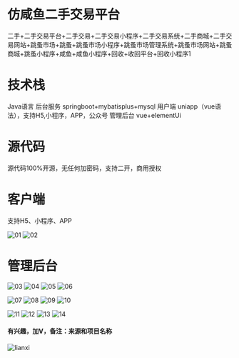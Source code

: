 # 仿咸鱼二手交易平台

二手+二手交易平台+二手交易+二手交易小程序+二手交易系统+二手商城+二手交易网站+跳蚤市场+跳蚤+跳蚤市场小程序+跳蚤市场管理系统+跳蚤市场网站+跳蚤商城+跳蚤小程序+咸鱼+咸鱼小程序+回收+收回平台+回收小程序1

# 技术栈

Java语言
后台服务 springboot+mybatisplus+mysql
用户端 uniapp（vue语法），支持H5,小程序，APP，公众号
管理后台 vue+elementUi

# 源代码

源代码100%开源，无任何加密码，支持二开，商用授权

# 客户端

 支持H5、小程序、APP 


 ![01](https://github.com/user-attachments/assets/b510ac32-be4f-4a47-9470-c1febf2febc2)
 ![02](https://github.com/user-attachments/assets/c8f3d1e9-987f-4202-8996-a42c59db3e93)


 # 管理后台

 ![03](https://github.com/user-attachments/assets/6469aad1-b096-43b5-94cd-b675f63515ca)
 ![04](https://github.com/user-attachments/assets/b0b0f983-c38d-4c25-b342-742f70cf1a2b)
 ![05](https://github.com/user-attachments/assets/05b1b86b-9fe1-4113-8b15-aacd055b47d1)
 ![06](https://github.com/user-attachments/assets/dd7d0eb6-cb6f-4530-b45c-8563d95667b2)

![07](https://github.com/user-attachments/assets/55c5450d-72b9-46bd-a0e3-bf75b34a6904)
![08](https://github.com/user-attachments/assets/2e93055f-c47b-489b-8645-22032d94510b)
![09](https://github.com/user-attachments/assets/ae1e1c68-5ab3-4221-8009-e552b5878f3b)
![10](https://github.com/user-attachments/assets/15e06b25-7ad0-498f-b120-78391de8ef0b)

![11](https://github.com/user-attachments/assets/168f4ccb-2778-4a32-ab5c-b05983155d99)
![12](https://github.com/user-attachments/assets/a9cdacf4-9343-4718-9c82-977db0e664a4)
![13](https://github.com/user-attachments/assets/54963bea-40dc-4f9b-9ea3-b3be41dc9991)
![14](https://github.com/user-attachments/assets/868e88ac-6fb6-413a-a124-79b66e700889)

#### 有兴趣，加V，备注：来源和项目名称

![lianxi](https://github.com/user-attachments/assets/2366cb17-dfae-4241-903b-6ae2c9dacd5f)













 



